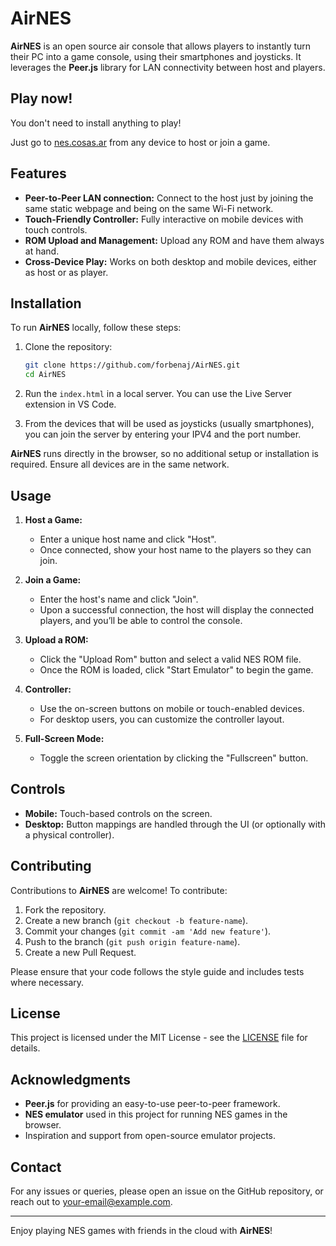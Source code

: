 # AirNES

**AirNES** is an open source air console that allows players to instantly turn their PC into a game console, using their smartphones and joysticks. It leverages the **Peer.js** library for LAN connectivity between host and players.

## Play now!

You don't need to install anything to play!

Just go to [nes.cosas.ar](https://nes.cosas.ar) from any device to host or join a game.

## Features

- **Peer-to-Peer LAN connection:** Connect to the host just by joining the same static webpage and being on the same Wi-Fi network.
- **Touch-Friendly Controller:** Fully interactive on mobile devices with touch controls.
- **ROM Upload and Management:** Upload any ROM and have them always at hand.
- **Cross-Device Play:** Works on both desktop and mobile devices, either as host or as player.

## Installation

To run **AirNES** locally, follow these steps:

1. Clone the repository:

   ```bash
   git clone https://github.com/forbenaj/AirNES.git
   cd AirNES
   
2. Run the `index.html` in a local server. You can use the Live Server extension in VS Code.

3. From the devices that will be used as joysticks (usually smartphones), you can join the server by entering your IPV4 and the port number.

**AirNES** runs directly in the browser, so no additional setup or installation is required. Ensure all devices are in the same network.

## Usage

1. **Host a Game:**
   - Enter a unique host name and click "Host".
   - Once connected, show your host name to the players so they can join.

2. **Join a Game:**
   - Enter the host's name and click "Join".
   - Upon a successful connection, the host will display the connected players, and you’ll be able to control the console.

3. **Upload a ROM:**
   - Click the "Upload Rom" button and select a valid NES ROM file.
   - Once the ROM is loaded, click "Start Emulator" to begin the game.

4. **Controller:**
   - Use the on-screen buttons on mobile or touch-enabled devices.
   - For desktop users, you can customize the controller layout.

5. **Full-Screen Mode:**
   - Toggle the screen orientation by clicking the "Fullscreen" button.

## Controls

- **Mobile:** Touch-based controls on the screen.
- **Desktop:** Button mappings are handled through the UI (or optionally with a physical controller).

## Contributing

Contributions to **AirNES** are welcome! To contribute:

1. Fork the repository.
2. Create a new branch (`git checkout -b feature-name`).
3. Commit your changes (`git commit -am 'Add new feature'`).
4. Push to the branch (`git push origin feature-name`).
5. Create a new Pull Request.

Please ensure that your code follows the style guide and includes tests where necessary.

## License

This project is licensed under the MIT License - see the [LICENSE](LICENSE) file for details.

## Acknowledgments

- **Peer.js** for providing an easy-to-use peer-to-peer framework.
- **NES emulator** used in this project for running NES games in the browser.
- Inspiration and support from open-source emulator projects.

## Contact

For any issues or queries, please open an issue on the GitHub repository, or reach out to [your-email@example.com](mailto:your-email@example.com).

---

Enjoy playing NES games with friends in the cloud with **AirNES**!
